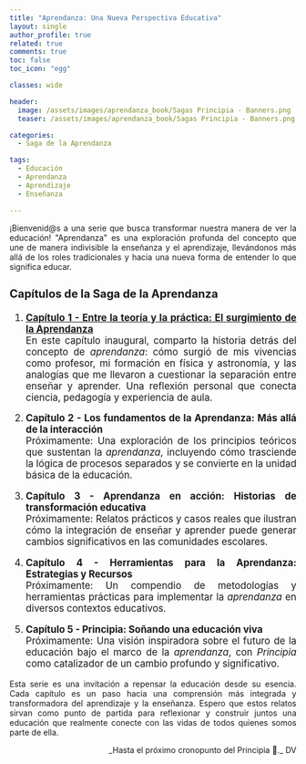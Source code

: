 ```yaml
---
title: "Aprendanza: Una Nueva Perspectiva Educativa"
layout: single
author_profile: true
related: true
comments: true
toc: false
toc_icon: "egg"

classes: wide

header:
  image: /assets/images/aprendanza_book/Sagas Principia - Banners.png
  teaser: /assets/images/aprendanza_book/Sagas Principia - Banners.png

categories:
  - Saga de la Aprendanza

tags:
  - Educación
  - Aprendanza
  - Aprendizaje
  - Enseñanza

---
```


<div align="justify" markdown="1">
¡Bienvenid@s a una serie que busca transformar nuestra manera de ver la educación! "Aprendanza" es una exploración profunda del concepto que une de manera indivisible la enseñanza y el aprendizaje, llevándonos más allá de los roles tradicionales y hacia una nueva forma de entender lo que significa educar.

<div markdown="1" style="font-size: 1.2em;">

### **Capítulos de la Saga de la Aprendanza**

1. **[Capítulo 1 - Entre la teoría y la práctica: El surgimiento de la Aprendanza](_posts/saga_aprendanza/2024-12-25-Aprendanza-entre-la-teoria-y-la-practica.md)**  
   En este capítulo inaugural, comparto la historia detrás del concepto de *aprendanza*: cómo surgió de mis vivencias como profesor, mi formación en física y astronomía, y las analogías que me llevaron a cuestionar la separación entre enseñar y aprender. Una reflexión personal que conecta ciencia, pedagogía y experiencia de aula.

2. **Capítulo 2 - Los fundamentos de la Aprendanza: Más allá de la interacción**  
   Próximamente: Una exploración de los principios teóricos que sustentan la *aprendanza*, incluyendo cómo trasciende la lógica de procesos separados y se convierte en la unidad básica de la educación.

3. **Capítulo 3 - Aprendanza en acción: Historias de transformación educativa**  
   Próximamente: Relatos prácticos y casos reales que ilustran cómo la integración de enseñar y aprender puede generar cambios significativos en las comunidades escolares.

4. **Capítulo 4 - Herramientas para la Aprendanza: Estrategias y Recursos**  
   Próximamente: Un compendio de metodologías y herramientas prácticas para implementar la *aprendanza* en diversos contextos educativos.

5. **Capítulo 5 - Principia: Soñando una educación viva**  
   Próximamente: Una visión inspiradora sobre el futuro de la educación bajo el marco de la *aprendanza*, con *Principia* como catalizador de un cambio profundo y significativo.

</div>

Esta serie es una invitación a repensar la educación desde su esencia. Cada capítulo es un paso hacia una comprensión más integrada y transformadora del aprendizaje y la enseñanza. Espero que estos relatos sirvan como punto de partida para reflexionar y construir juntos una educación que realmente conecte con las vidas de todos quienes somos parte de ella.

<div align="right" markdown="1">
_Hasta el próximo cronopunto del Principia 🥚._  
DV  
</div>

</div>
